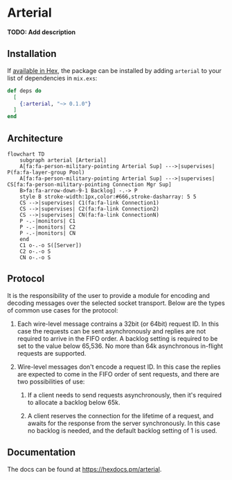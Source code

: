 # Arterial

**TODO: Add description**

## Installation

If [available in Hex](https://hex.pm/docs/publish), the package can be installed
by adding `arterial` to your list of dependencies in `mix.exs`:

```elixir
def deps do
  [
    {:arterial, "~> 0.1.0"}
  ]
end
```

## Architecture

```mermaid
flowchart TD
    subgraph arterial [Arterial]
    A[fa:fa-person-military-pointing Arterial Sup] --->|supervises| P(fa:fa-layer-group Pool)
    A[fa:fa-person-military-pointing Arterial Sup] --->|supervises| CS[fa:fa-person-military-pointing Connection Mgr Sup]
    B>fa:fa-arrow-down-9-1 Backlog] -.-> P
    style B stroke-width:1px,color:#666,stroke-dasharray: 5 5
    CS -->|supervises| C1(fa:fa-link Connection1)
    CS -->|supervises| C2(fa:fa-link Connection2)
    CS -->|supervises| CN(fa:fa-link ConnectionN)
    P -.-|monitors| C1
    P -.-|monitors| C2
    P -.-|monitors| CN
    end
    C1 o-.-o S([Server])
    C2 o-.-o S
    CN o-.-o S
```

## Protocol

It is the responsibility of the user to provide a module for encoding and decoding messages over the selected socket transport. Below are the types of common use cases for the protocol:

1. Each wire-level message contrains a 32bit (or 64bit) request ID. In this case the requests can be sent asynchronously and replies are not required to arrive in the FIFO order.  A backlog setting is required to be set to the value below 65,536.  No more than 64k asynchronous in-flight requests are supported.

2. Wire-level messages don't encode a request ID. In this case the replies are expected to come in the FIFO order of sent requests, and there are two possibilities of use:

    1. If a client needs to send requests asynchronously, then it's required to allocate a backlog below 65k.

    2. A client reserves the connection for the lifetime of a request, and awaits for the response from the server synchronously. In this case no backlog is needed, and the default backlog setting of 1 is used. 

## Documentation

The docs can be found at <https://hexdocs.pm/arterial>.


